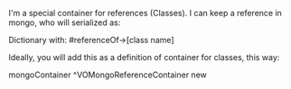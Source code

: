 I'm a special container for references (Classes). 
I can keep a reference in mongo, who will serialized as: 

Dictionary with: #referenceOf->[class name]

Ideally, you will add this as a definition of container for classes, this way: 

mongoContainer 
	<mongoContainer>
	^VOMongoReferenceContainer new 
